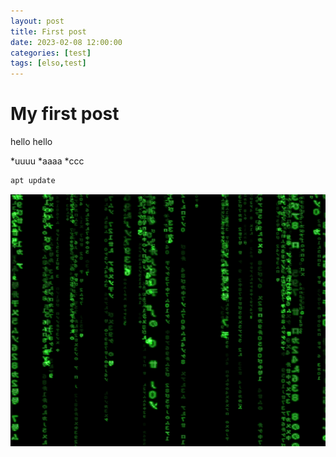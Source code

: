 ```yaml
---
layout: post
title: First post
date: 2023-02-08 12:00:00
categories: [test]
tags: [elso,test]
---
```

# My first post
hello hello

*uuuu
*aaaa
*ccc
```bash
apt update
```
![matrix](/assets/img/matrix.png "Matrix")